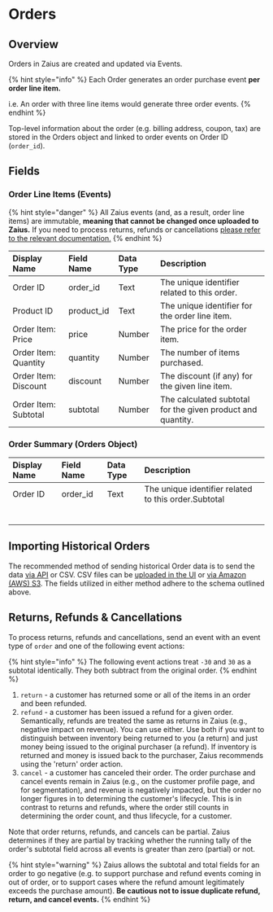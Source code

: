 # Orders

## Overview

Orders in Zaius are created and updated via Events.

{% hint style="info" %}
Each Order generates an order purchase event **per order line item.** 

i.e. An order with three line items would generate three order events.
{% endhint %}

Top-level information about the order \(e.g. billing address, coupon, tax\) are stored in the Orders object and linked to order events on Order ID \(`order_id`\). 

## Fields

### Order Line Items \(Events\)

{% hint style="danger" %}
All Zaius events \(and, as a result, order line items\) are immutable, **meaning that cannot be changed once uploaded to Zaius.** If you need to process returns, refunds or cancellations [please refer to the relevant documentation.](orders.md#returns-refunds-and-cancellations)
{% endhint %}

| Display Name | Field Name | Data Type | Description |
| :--- | :--- | :--- | :--- |
| Order ID | order\_id | Text | The unique identifier related to this order. |
| Product ID | product\_id | Text | The unique identifier for the order line item. |
| Order Item: Price | price | Number | The price for the order item. |
| Order Item: Quantity | quantity | Number | The number of items purchased. |
| Order Item: Discount | discount | Number | The discount \(if any\) for the given line item. |
| Order Item: Subtotal | subtotal | Number | The calculated subtotal for the given product and quantity.  |

### Order Summary \(Orders Object\)

| Display Name | Field Name | Data Type | Description |
| :--- | :--- | :--- | :--- |
| Order ID | order\_id | Text | The unique identifier related to this order.Subtotal |
|  |  |  |  |
|  |  |  |  |
|  |  |  |  |
|  |  |  |  |
|  |  |  |  |
|  |  |  |  |

## Importing Historical Orders

The recommended method of sending historical Order data is to send the data [via API](https://api.developer.zaius.com/#tag/Events/operation/insertEvents) or CSV. CSV files can be [uploaded in the UI](../bulk-imports/csv-upload.md) or [via Amazon \(AWS\) S3](../bulk-imports/s3-upload.md). The fields utilized in either method adhere to the schema outlined above.

## Returns, Refunds & Cancellations

To process returns, refunds and cancellations, send an event with an event type of `order` and one of the following event actions:

{% hint style="info" %}
The following event actions treat `-30` and `30` as a subtotal identically. They both subtract from the original order.
{% endhint %}

1. `return` - a customer has returned some or all of the items in an order and been refunded.
2. `refund` - a customer has been issued a refund for a given order. Semantically, refunds are treated the same as returns in Zaius \(e.g., negative impact on revenue\). You can use either. Use both if you want to distinguish between inventory being returned to you \(a return\) and just money being issued to the original purchaser \(a refund\). If inventory is returned and money is issued back to the purchaser, Zaius recommends using the 'return' order action.
3. `cancel` - a customer has canceled their order. The order purchase and cancel events remain in Zaius \(e.g., on the customer profile page, and for segmentation\), and revenue is negatively impacted, but the order no longer figures in to determining the customer's lifecycle. This is in contrast to returns and refunds, where the order still counts in determining the order count, and thus lifecycle, for a customer.

Note that order returns, refunds, and cancels can be partial. Zaius determines if they are partial by tracking whether the running tally of the order's subtotal field across all events is greater than zero \(partial\) or not. 

{% hint style="warning" %}
Zaius allows the subtotal and total fields for an order to go negative \(e.g. to support purchase and refund events coming in out of order, or to support cases where the refund amount legitimately exceeds the purchase amount\). **Be cautious not to issue duplicate refund, return, and cancel events.**
{% endhint %}

